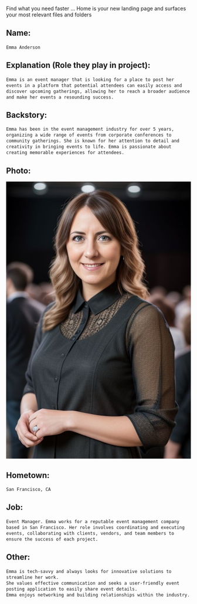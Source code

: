 Find what you need faster … Home is your new landing page and surfaces your most relevant files and folders
## Name:
    Emma Anderson

## Explanation (Role they play in project):
    Emma is an event manager that is looking for a place to post her events in a platform that potential attendees can easily access and discover upcoming gatherings, allowing her to reach a broader audience and make her events a resounding success.

## Backstory:
    Emma has been in the event management industry for over 5 years, organizing a wide range of events from corporate conferences to community gatherings. She is known for her attention to detail and creativity in bringing events to life. Emma is passionate about creating memorable experiences for attendees.

## Photo:
![Picture of Emma Anderson](../personas/persona_images/emma_anderson.jfif)

## Hometown:
    San Francisco, CA

## Job:
    Event Manager. Emma works for a reputable event management company based in San Francisco. Her role involves coordinating and executing events, collaborating with clients, vendors, and team members to ensure the success of each project.

## Other:
    Emma is tech-savvy and always looks for innovative solutions to streamline her work.
    She values effective communication and seeks a user-friendly event posting application to easily share event details.
    Emma enjoys networking and building relationships within the industry.